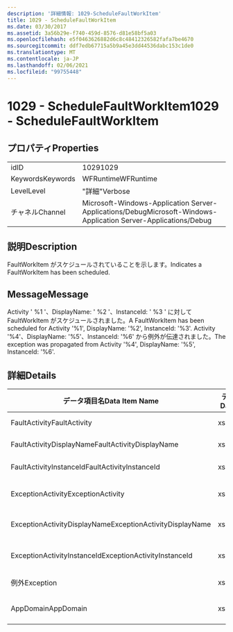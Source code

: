 ```yaml
---
description: '詳細情報: 1029-ScheduleFaultWorkItem'
title: 1029 - ScheduleFaultWorkItem
ms.date: 03/30/2017
ms.assetid: 3a56b29e-f740-459d-8576-d81e58bf5a03
ms.openlocfilehash: e5f0463626882d6c8c48412326582fafa7be4670
ms.sourcegitcommit: ddf7edb67715a5b9a45e3dd44536dabc153c1de0
ms.translationtype: MT
ms.contentlocale: ja-JP
ms.lasthandoff: 02/06/2021
ms.locfileid: "99755448"
---
```

# <a name="1029---schedulefaultworkitem"></a><span data-ttu-id="d49cc-103">1029 - ScheduleFaultWorkItem</span><span class="sxs-lookup"><span data-stu-id="d49cc-103">1029 - ScheduleFaultWorkItem</span></span>

## <a name="properties"></a><span data-ttu-id="d49cc-104">プロパティ</span><span class="sxs-lookup"><span data-stu-id="d49cc-104">Properties</span></span>  
  
|||  
|-|-|  
|<span data-ttu-id="d49cc-105">id</span><span class="sxs-lookup"><span data-stu-id="d49cc-105">ID</span></span>|<span data-ttu-id="d49cc-106">1029</span><span class="sxs-lookup"><span data-stu-id="d49cc-106">1029</span></span>|  
|<span data-ttu-id="d49cc-107">Keywords</span><span class="sxs-lookup"><span data-stu-id="d49cc-107">Keywords</span></span>|<span data-ttu-id="d49cc-108">WFRuntime</span><span class="sxs-lookup"><span data-stu-id="d49cc-108">WFRuntime</span></span>|  
|<span data-ttu-id="d49cc-109">Level</span><span class="sxs-lookup"><span data-stu-id="d49cc-109">Level</span></span>|<span data-ttu-id="d49cc-110">"詳細"</span><span class="sxs-lookup"><span data-stu-id="d49cc-110">Verbose</span></span>|  
|<span data-ttu-id="d49cc-111">チャネル</span><span class="sxs-lookup"><span data-stu-id="d49cc-111">Channel</span></span>|<span data-ttu-id="d49cc-112">Microsoft-Windows-Application Server-Applications/Debug</span><span class="sxs-lookup"><span data-stu-id="d49cc-112">Microsoft-Windows-Application Server-Applications/Debug</span></span>|  
  
## <a name="description"></a><span data-ttu-id="d49cc-113">説明</span><span class="sxs-lookup"><span data-stu-id="d49cc-113">Description</span></span>  

 <span data-ttu-id="d49cc-114">FaultWorkItem がスケジュールされていることを示します。</span><span class="sxs-lookup"><span data-stu-id="d49cc-114">Indicates a FaultWorkItem has been scheduled.</span></span>  
  
## <a name="message"></a><span data-ttu-id="d49cc-115">Message</span><span class="sxs-lookup"><span data-stu-id="d49cc-115">Message</span></span>  

 <span data-ttu-id="d49cc-116">Activity ' %1 '、DisplayName: ' %2 '、InstanceId: ' %3 ' に対して FaultWorkItem がスケジュールされました。</span><span class="sxs-lookup"><span data-stu-id="d49cc-116">A FaultWorkItem has been scheduled for Activity '%1', DisplayName: '%2', InstanceId: '%3'.</span></span>  <span data-ttu-id="d49cc-117">Activity '%4'、DisplayName: '%5'、InstanceId: '%6' から例外が伝達されました。</span><span class="sxs-lookup"><span data-stu-id="d49cc-117">The exception was propagated from Activity '%4', DisplayName: '%5', InstanceId: '%6'.</span></span>  
  
## <a name="details"></a><span data-ttu-id="d49cc-118">詳細</span><span class="sxs-lookup"><span data-stu-id="d49cc-118">Details</span></span>  
  
|<span data-ttu-id="d49cc-119">データ項目名</span><span class="sxs-lookup"><span data-stu-id="d49cc-119">Data Item Name</span></span>|<span data-ttu-id="d49cc-120">データ項目の型</span><span class="sxs-lookup"><span data-stu-id="d49cc-120">Data Item Type</span></span>|<span data-ttu-id="d49cc-121">説明</span><span class="sxs-lookup"><span data-stu-id="d49cc-121">Description</span></span>|  
|--------------------|--------------------|-----------------|  
|<span data-ttu-id="d49cc-122">FaultActivity</span><span class="sxs-lookup"><span data-stu-id="d49cc-122">FaultActivity</span></span>|<span data-ttu-id="d49cc-123">xs:string</span><span class="sxs-lookup"><span data-stu-id="d49cc-123">xs:string</span></span>|<span data-ttu-id="d49cc-124">エラーとなったアクティビティの型名。</span><span class="sxs-lookup"><span data-stu-id="d49cc-124">The type name of the fault activity.</span></span>|  
|<span data-ttu-id="d49cc-125">FaultActivityDisplayName</span><span class="sxs-lookup"><span data-stu-id="d49cc-125">FaultActivityDisplayName</span></span>|<span data-ttu-id="d49cc-126">xs:string</span><span class="sxs-lookup"><span data-stu-id="d49cc-126">xs:string</span></span>|<span data-ttu-id="d49cc-127">エラーとなったアクティビティの表示名。</span><span class="sxs-lookup"><span data-stu-id="d49cc-127">The display name of the fault activity.</span></span>|  
|<span data-ttu-id="d49cc-128">FaultActivityInstanceId</span><span class="sxs-lookup"><span data-stu-id="d49cc-128">FaultActivityInstanceId</span></span>|<span data-ttu-id="d49cc-129">xs:string</span><span class="sxs-lookup"><span data-stu-id="d49cc-129">xs:string</span></span>|<span data-ttu-id="d49cc-130">エラーとなったアクティビティのインスタンス ID。</span><span class="sxs-lookup"><span data-stu-id="d49cc-130">The instance id of the fault activity.</span></span>|  
|<span data-ttu-id="d49cc-131">ExceptionActivity</span><span class="sxs-lookup"><span data-stu-id="d49cc-131">ExceptionActivity</span></span>|<span data-ttu-id="d49cc-132">xs:string</span><span class="sxs-lookup"><span data-stu-id="d49cc-132">xs:string</span></span>|<span data-ttu-id="d49cc-133">例外をスローしたアクティビティの型名。</span><span class="sxs-lookup"><span data-stu-id="d49cc-133">The type name of the activity that threw the exception.</span></span>|  
|<span data-ttu-id="d49cc-134">ExceptionActivityDisplayName</span><span class="sxs-lookup"><span data-stu-id="d49cc-134">ExceptionActivityDisplayName</span></span>|<span data-ttu-id="d49cc-135">xs:string</span><span class="sxs-lookup"><span data-stu-id="d49cc-135">xs:string</span></span>|<span data-ttu-id="d49cc-136">例外をスローしたアクティビティの表示名。</span><span class="sxs-lookup"><span data-stu-id="d49cc-136">The display name of the activity that threw the exception.</span></span>|  
|<span data-ttu-id="d49cc-137">ExceptionActivityInstanceId</span><span class="sxs-lookup"><span data-stu-id="d49cc-137">ExceptionActivityInstanceId</span></span>|<span data-ttu-id="d49cc-138">xs:string</span><span class="sxs-lookup"><span data-stu-id="d49cc-138">xs:string</span></span>|<span data-ttu-id="d49cc-139">例外をスローしたアクティビティのインスタンス ID。</span><span class="sxs-lookup"><span data-stu-id="d49cc-139">The instance id of the activity that threw the exception.</span></span>|  
|<span data-ttu-id="d49cc-140">例外</span><span class="sxs-lookup"><span data-stu-id="d49cc-140">Exception</span></span>|<span data-ttu-id="d49cc-141">xs:string</span><span class="sxs-lookup"><span data-stu-id="d49cc-141">xs:string</span></span>|<span data-ttu-id="d49cc-142">例外の詳細</span><span class="sxs-lookup"><span data-stu-id="d49cc-142">The exception details for the exception</span></span>|  
|<span data-ttu-id="d49cc-143">AppDomain</span><span class="sxs-lookup"><span data-stu-id="d49cc-143">AppDomain</span></span>|<span data-ttu-id="d49cc-144">xs:string</span><span class="sxs-lookup"><span data-stu-id="d49cc-144">xs:string</span></span>|<span data-ttu-id="d49cc-145">AppDomain.CurrentDomain.FriendlyName で返される文字列。</span><span class="sxs-lookup"><span data-stu-id="d49cc-145">The string returned by AppDomain.CurrentDomain.FriendlyName.</span></span>|
